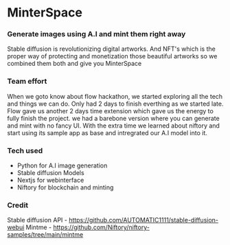 # MinterSpace

### Generate images using A.I and mint them right away

Stable diffusion is revolutionizing digital artworks. And NFT's which is the proper way of protecting and monetization those beautiful artworks so we combined them both and give you MinterSpace

### Team effort

When we goto know about flow hackathon, we started exploring all the tech and things we can do. Only had 2 days to finish everthing as we started late. Flow gave us another 2 days time extension which gave us the energy to fully finish the project. we had a barebone version where you can generate and mint with no fancy UI. With the extra time we learned about niftory and start using its sample app as base and intregrated our A.I model into it. 

### Tech used
- Python for A.I image generation
- Stable diffusion Models
- Nextjs for webinterface
- Niftory for blockchain and minting

### Credit
Stable diffusion API - https://github.com/AUTOMATIC1111/stable-diffusion-webui
Mintme - https://github.com/Niftory/niftory-samples/tree/main/mintme
